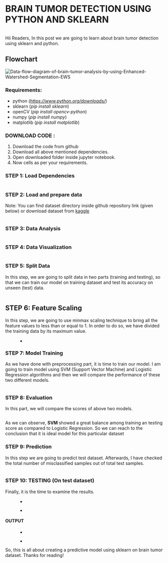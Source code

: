 # BRAIN TUMOR DETECTION USING PYTHON AND SKLEARN

<!-- wp:image {"id":21,"sizeSlug":"large","linkDestination":"none","style":{"color":[]}} -->
<figure class="wp-block-image size-large"><img src="https://cwadtech.files.wordpress.com/2021/07/istockphoto-939518752-612x612-1.jpg?w=612" alt="" class="wp-image-21"/></figure>
<!-- /wp:image -->

<!-- wp:paragraph -->
<p>Hii Readers, In this post we are going to learn about brain tumor detection using sklearn and python.</p>
<!-- /wp:paragraph -->

<!-- wp:heading {"level":3} -->
## Flowchart

![Data-flow-diagram-of-brain-tumor-analysis-by-using-Enhanced-Watershed-Segmentation-EWS](https://github.com/ragulvk/BRAIN-TUMOR-DETECTION/assets/94165252/7bd26254-4bd9-4759-884d-00cc2c0c95c6)
<h3>Requirements:</h3>
<!-- /wp:heading -->

<!-- wp:list -->
<ul><li>python (<a href="https://www.python.org/downloads/"><em>https://www.python.org/downloads/</em></a>)</li><li>sklearn (<em>pip install sklearn</em>)</li><li>openCV (<em>pip install opencv-python</em>)</li><li>numpy (<em>pip install numpy</em>)</li><li>matplotlib (<em>pip install matplotlib</em>)</li></ul>
<!-- /wp:list -->

<!-- wp:heading {"level":3} -->
<h3>DOWNLOAD CODE :</h3>
<!-- /wp:heading -->

<!-- wp:list {"ordered":true} -->
<ol><li>Download the code from github</li><li>Download all above mentioned dependencies.</li><li>Open downloaded folder inside jupyter notebook.</li><li>Now cells as per your requirements.</li></ol>
<!-- /wp:list -->

<!-- wp:heading {"level":3} -->
<h3>STEP 1: Load Dependencies</h3>
<!-- /wp:heading -->

<!-- wp:image {"align":"left","id":24,"sizeSlug":"large","linkDestination":"none"} -->
<div class="wp-block-image"><figure class="alignleft size-large"><img src="https://cwadtech.files.wordpress.com/2021/07/img.png?w=680" alt="" class="wp-image-24"/></figure></div>
<!-- /wp:image -->

<!-- wp:heading {"level":3} -->
<h3>STEP 2: Load and prepare data</h3>
<!-- /wp:heading -->

<!-- wp:paragraph -->
<p>Note: You can find dataset directory inside github repository link (given below) or download dataset from  <a href="https://www.kaggle.com/sartajbhuvaji/brain-tumor-classification-mri" data-type="URL" data-id="https://www.kaggle.com/sartajbhuvaji/brain-tumor-classification-mri">kaggle</a></p>
<!-- /wp:paragraph -->

<!-- wp:image {"id":25,"sizeSlug":"large","linkDestination":"none"} -->
<figure class="wp-block-image size-large"><img src="https://cwadtech.files.wordpress.com/2021/07/img-1.png?w=680" alt="" class="wp-image-25"/></figure>
<!-- /wp:image -->

<!-- wp:heading {"level":3} -->
<h3>STEP 3: Data Analysis</h3>
<!-- /wp:heading -->

<!-- wp:image {"id":28,"sizeSlug":"large","linkDestination":"none"} -->
<figure class="wp-block-image size-large"><img src="https://cwadtech.files.wordpress.com/2021/07/img-2.png?w=681" alt="" class="wp-image-28"/></figure>
<!-- /wp:image -->

<!-- wp:heading {"level":3} -->
<h3>STEP 4: Data Visualization</h3>
<!-- /wp:heading -->

<!-- wp:image {"id":29,"sizeSlug":"large","linkDestination":"none"} -->
<figure class="wp-block-image size-large"><img src="https://cwadtech.files.wordpress.com/2021/07/img-3.png?w=680" alt="" class="wp-image-29"/></figure>
<!-- /wp:image -->

<!-- wp:heading {"level":3} -->
<h3>STEP 5: Split Data</h3>
<!-- /wp:heading -->

<!-- wp:paragraph -->
<p>In this step, we are going to split data in two parts (training and testing), so that we can train our model on training dataset and test its accuracy on unseen (test) data.</p>
<!-- /wp:paragraph -->

<!-- wp:image {"id":30,"sizeSlug":"large","linkDestination":"none"} -->
<figure class="wp-block-image size-large"><img src="https://cwadtech.files.wordpress.com/2021/07/img-4.png?w=760" alt="" class="wp-image-30"/></figure>
<!-- /wp:image -->

<!-- wp:heading -->
<h2>STEP 6: Feature Scaling</h2>
<!-- /wp:heading -->

<!-- wp:paragraph -->
<p>In this step, we are going to use minmax scaling technique to bring all the feature values to less than or equal to 1. In order to do so, we have divided the training data by its maximum value.</p>
<!-- /wp:paragraph -->

<!-- wp:gallery {"ids":[31],"linkTo":"none"} -->
<figure class="wp-block-gallery columns-1 is-cropped"><ul class="blocks-gallery-grid"><li class="blocks-gallery-item"><figure><img src="https://cwadtech.files.wordpress.com/2021/07/img-5.png?w=681" alt="" data-id="31" data-link="https://cwadtech.wordpress.com/img-5/" class="wp-image-31"/></figure></li></ul></figure>
<!-- /wp:gallery -->

<!-- wp:heading {"level":3} -->
<h3>STEP 7: Model Training</h3>
<!-- /wp:heading -->

<!-- wp:paragraph -->
<p>As we have done with preprocessing part, it is time to train our model. I am going to train model using SVM (Support Vector Machine) and Logistic Regression algorithms and then we will compare the performance of these two different models.</p>
<!-- /wp:paragraph -->

<!-- wp:image {"id":35,"sizeSlug":"large","linkDestination":"none"} -->
<figure class="wp-block-image size-large"><img src="https://cwadtech.files.wordpress.com/2021/07/img-7.png?w=681" alt="" class="wp-image-35"/></figure>
<!-- /wp:image -->

<!-- wp:heading {"level":3} -->
<h3>STEP 8: Evaluation</h3>
<!-- /wp:heading -->

<!-- wp:paragraph -->
<p>In this part, we will compare the scores of above two models.</p>
<!-- /wp:paragraph -->

<!-- wp:image {"id":36,"sizeSlug":"large","linkDestination":"none"} -->
<figure class="wp-block-image size-large"><img src="https://cwadtech.files.wordpress.com/2021/07/img-8.png?w=680" alt="" class="wp-image-36"/></figure>
<!-- /wp:image -->

<!-- wp:paragraph -->
<p>As we can observe, <strong>SVM </strong>showed a great balance among training an testing score as compared to Logistic Regression. So we can reach to the conclusion that it is ideal model for this particular dataset</p>
<!-- /wp:paragraph -->

<!-- wp:heading {"level":3} -->
<h3>STEP 9: Prediction</h3>
<!-- /wp:heading -->

<!-- wp:paragraph -->
<p>In this step we are going to predict test dataset. Afterwards, I have checked the total number of misclassified samples out of total test samples.</p>
<!-- /wp:paragraph -->

<!-- wp:image {"id":41,"sizeSlug":"large","linkDestination":"none"} -->
<figure class="wp-block-image size-large"><img src="https://cwadtech.files.wordpress.com/2021/07/img-9.png?w=680" alt="" class="wp-image-41"/></figure>
<!-- /wp:image -->

<!-- wp:heading {"level":3} -->
<h3>STEP 10: TESTING (On test dataset)</h3>
<!-- /wp:heading -->

<!-- wp:paragraph -->
<p>Finally, it is the time to examine the results.</p>
<!-- /wp:paragraph -->

<!-- wp:gallery {"ids":[46,47],"linkTo":"none"} -->
<figure class="wp-block-gallery columns-2 is-cropped"><ul class="blocks-gallery-grid"><li class="blocks-gallery-item"><figure><img src="https://cwadtech.files.wordpress.com/2021/07/img-11.png?w=680" alt="" data-id="46" data-link="https://cwadtech.wordpress.com/img-11/" class="wp-image-46"/></figure></li><li class="blocks-gallery-item"><figure><img src="https://cwadtech.files.wordpress.com/2021/07/img-12.png?w=655" alt="" data-id="47" data-full-url="https://cwadtech.files.wordpress.com/2021/07/img-12.png" data-link="https://cwadtech.wordpress.com/img-12/" class="wp-image-47"/></figure></li></ul></figure>
<!-- /wp:gallery -->

<!-- wp:heading {"level":4} -->
<h4>OUTPUT</h4>
<!-- /wp:heading -->

<!-- wp:gallery {"ids":[49,50],"linkTo":"none"} -->
<figure class="wp-block-gallery columns-2 is-cropped"><ul class="blocks-gallery-grid"><li class="blocks-gallery-item"><figure><img src="https://cwadtech.files.wordpress.com/2021/07/img-13.png?w=649" alt="" data-id="49" data-link="https://cwadtech.wordpress.com/img-13/" class="wp-image-49"/></figure></li><li class="blocks-gallery-item"><figure><img src="https://cwadtech.files.wordpress.com/2021/07/img-14.png?w=639" alt="" data-id="50" data-full-url="https://cwadtech.files.wordpress.com/2021/07/img-14.png" data-link="https://cwadtech.wordpress.com/img-14/" class="wp-image-50"/></figure></li></ul></figure>
<!-- /wp:gallery -->

<!-- wp:paragraph -->
<p>So, this is all about creating a predictive model using sklearn on brain tumor dataset. Thanks for reading!</p>
<!-- /wp:paragraph -->

<!-- wp:paragraph -->
<p></p>
<!-- /wp:paragraph -->
